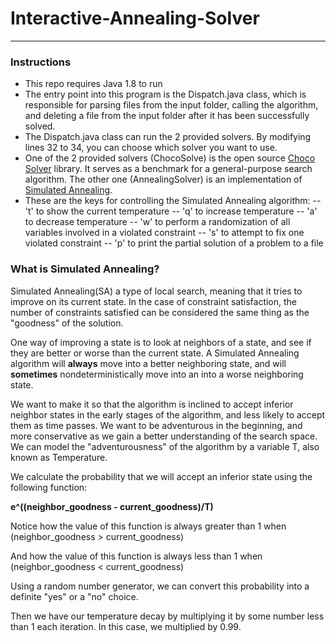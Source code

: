 # Interactive-Annealing-Solver
---
### Instructions
- This repo requires Java 1.8 to run
- The entry point into this program is the Dispatch.java class, which is responsible for parsing files from the input folder, calling the algorithm, and deleting a file from the input folder after it has been successfully solved.
- The Dispatch.java class can run the 2 provided solvers. By modifying lines 32 to 34, you can choose which solver you want to use.
- One of the 2 provided solvers (ChocoSolve) is the open source [Choco Solver](http://www.choco-solver.org) library. It serves as a benchmark for a general-purpose search algorithm. The other one (AnnealingSolver) is an implementation of [Simulated Annealing](https://en.wikipedia.org/wiki/Simulated_annealing).
- These are the keys for controlling the Simulated Annealing algorithm:
    -- 't' to show the current temperature
    -- 'q' to increase temperature
    -- 'a' to decrease temperature
    -- 'w' to perform a randomization of all variables involved in a violated constraint
    -- 's' to attempt to fix one violated constraint
    -- 'p' to print the partial solution of a problem to a file

### What is Simulated Annealing?
Simulated Annealing(SA) a type of local search, meaning that it tries to improve on its current state. In the case of constraint satisfaction, the number of constraints satisfied can be considered the same thing as the "goodness" of the solution.

One way of improving a state is to look at neighbors of a state, and see if they are better or worse than the current state. A Simulated Annealing algorithm will **always** move into a better neighboring state, and will **sometimes** nondeterministically move into an into a worse neighboring state.

We want to make it so that the algorithm is inclined to accept inferior neighbor states in the early stages of the algorithm, and less likely to accept them as time passes. We want to be adventurous in the beginning, and more conservative as we gain a better understanding of the search space. We can model the "adventurousness" of the algorithm by a variable T, also known as Temperature.

We calculate the probability that we will accept an inferior state using the following function:

**e^((neighbor_goodness - current_goodness)/T)**

Notice how the value of this function is always greater than 1 when (neighbor_goodness > current_goodness)

And how the value of this function is always less than 1 when (neighbor_goodness < current_goodness)

Using a random number generator, we can convert this probability into a definite "yes" or a "no" choice.

Then we have our temperature decay by multiplying it by some number less than 1 each iteration. In this case, we multiplied by 0.99.
